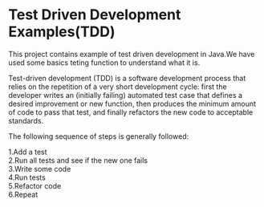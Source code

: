 # Test Driven Development Examples(TDD)
              
This project contains example of test driven development in Java.We have used some basics teting function to understand what it is.  
  
  
Test-driven development (TDD) is a software development process that relies on the repetition of a very short development cycle: first the developer writes an (initially failing) automated test case that defines a desired improvement or new function, then produces the minimum amount of code to pass that test, and finally refactors the new code to acceptable standards.

The following sequence of steps is generally followed:

1.Add a test  
2.Run all tests and see if the new one fails  
3.Write some code  
4.Run tests  
5.Refactor code  
6.Repeat  
